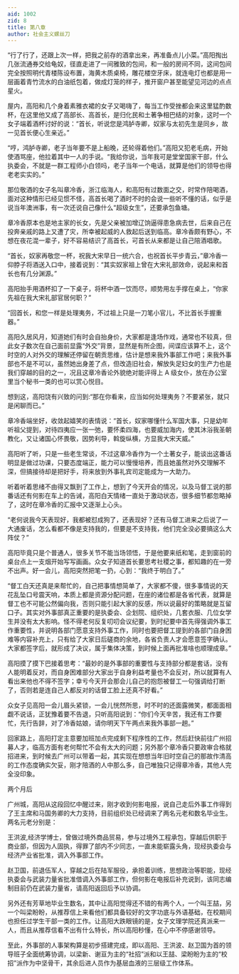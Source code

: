 ```yaml
---
aid: 1002
zid: 8
title: 第八章
author: 社会主义螺丝刀
---
```


“行了行了，还跟上次一样，把我之前存的酒拿出来，再准备点儿小菜。”高阳掏出几张流通券交给龟奴，径直走进了一间雅致的包间，和一般的房间不同，这间包间完全按照明代青楼陈设布置，海黄木质桌椅，雕花楼空牙床，就连电灯也都是用一层画着青竹流水的白油纸包着，做成灯笼的样子，推开窗户甚至能望见河边的点点星火。

屋内，高阳和几个身着素雅衣裙的女子又喝嗨了，每当工作受挫都会来这里猛酌数杯，在这里他又成了高部长、高首长，是归化民和土著争相巴结的对象，这时一个女子端着酒杯讨好的说：“首长，听说您是鸿胪寺卿，奴家与太初先生是同乡，故一见首长便心生亲近。”

“哼，鸿胪寺卿，老子当年要不是上船晚，还轮得着他们。”高阳又犯老毛病，开始使酒骂座，他拉着其中一人的手说。“我给你说，当年我可是堂堂国家干部，什么执委会，不就是一群工程师小白领吗，老子当年一个电话，就算是他们的领导也得老老实实的。”

那位敬酒的女子名叫章冷香，浙江临海人，和高阳有过数面之交，时常作陪喝酒，面对这种情形已经见惯不怪，高首长喝了酒时不时的会说一些听不懂的话，似乎是说当年澳洲事，有一次还说自己像什么“超级女生”，还要承包鱼塘。

章冷香原本也是地主家的长女，先是父亲被加增辽饷逼得患急病去世，后来自己在投奔亲戚的路上又遭了灾，所幸被起威的人救起后送到临高。章冷香颇有野心，不想在夜花混一辈子，好不容易结识了高首长，可首长从来都是让自己陪酒唱歌。

“首长，奴家再敬您一杯，祝我大宋早日一统六合，也祝首长平步青云，”章冷香一仰脖子将酒送入口中，接着说到：“其实奴家祖上曾在大宋礼部效命，说起来和首长也有几分渊源。”

高阳抬手用酒杯扣了一下桌子，将杯中酒一饮而尽，顺势用左手撑在桌上，“你家先祖在我大宋礼部官居何职？”

“回首长，和您一样是处理夷务，不过祖上只是一刀笔小官儿，不比首长手握重器。”

高阳久居风月，知道她们有时会自抬身价，大家都是逢场作戏，通常也不较真，但此女子数次在自己面前显露“外交”背景，显然是有所企图，间谍应该算不上，这个时空的人对外交的理解还停留在朝贡思维，估计是想来我外事部工作吧；来我外事部也不是不可以，虽然她出身差了点，但改造旧社会，解放失足妇女的生产力也是我们穿越的目的之一，况且这章冷香论外貌绝对能评得上 A 级女仆，放在办公室里当个秘书一类的也可以赏心悦目。

想到这，高阳饶有兴致的问到:“那在你看来，应当如何处理夷务？不要紧张，就只是闲聊而已。”

章冷香端坐好，收敛起嬉笑的表情说：“首长，奴家哪懂什么军国大事，只是幼年听祖父提到，对待四夷应一张一弛，要怀柔四海，也要威加海内，使其沐浴我圣朝教化，又让诸国心怀畏敬，因势利导，斡旋纵横，方显我大宋天威。”

高阳听了听，只是一些老生常谈，不过这章冷香作为一个土著女子，能谈出这番话明显是做过功课，只要态度端正，能力可以慢慢培养，而且她虽然对外交理解不深，但搞接待却是把好手，将来放到外事礼宾司定能成为一大助力。

听着听着思绪不由得又飘到了工作上，想到了今天开会的情况，以及马督工说的那番话还有何影在车上的告诫，高阳白天情绪一直处于激动状态，很多细节都忽略掉了，这时在章冷香的汇报中又逐渐上心头。

“老何说我今天表现好，我都被怼成狗了，还表现好？还有马督工进来之后说了一大通废话，怎么看都不像是支持我的，但要是不支持我，他们完全没必要搞这么大阵仗？”

高阳毕竟只是个普通人，很多关节不能当场领悟，于是他要来纸和笔，走到窗前的桌台点上一支烟开始写写画画。众女子知道首长要思考社稷之事，都知趣的在一旁不出声。好一会儿，高阳突然把笔一扔，心到：“我终于明白了。”

“督工白天还真是来帮忙的，自己把事情想简单了，大家都不傻，很多事情说的天花乱坠口号震天响，本质上都是资源分配问题，在座的诸位都是各省代表，就算是督工也不可能公然偏向我，否则只能引起大家的反感，所以说最好的策略就是互留口子。其实对外事部真正重要的是执委会、企划院、组织处，几套衣服、几位女学生并没有太大影响。怪不得老何反复叨叨会议纪要，到时纪要中首先得强调外事工作重要性，并说明各部门愿意支持外事工作，同时也要把督工提到的各部门自身困难等内容补充上，只有给了大家日后磋商的余地，各省负责人才会愿意签字确认。大家都签字后，就形成了决议，属于集体决策，到时候上面再批准啥也顺理成章。”

高阳摸了摸下巴接着思考：“最妙的是外事部的重要性与支持部分都是套话，没有人能明着反对，而自身困难部分大家出于自身利益考量也不会反对，所以就算有人看出来他也不得不签字；幸亏今天开会那会儿自己的抱怨被督工一句强调给打断了，否则若是连自己人都反对的话督工脸上还真不好看。”

众女子见高阳一会儿眉头紧锁，一会儿恍然所思，时不时的还面露微笑，都面面相觑不说话，正犹豫着要不告退，只听高阳说到：“你们今天辛苦，我还有工作要忙，先行告辞，对了冷香姑娘，请你明天下午两点来我外事部一趟。”

回家路上，高阳打定主意要加班加点完成剩下程序性的工作，然后赶快前往广州招募人才，临高方面有老何帮忙不会有太大的问题；另外那个章冷香只要政审合格就招进来，到时候去广州可以带着一起，其实现在想想当年旧时空自己的那故作清高的工作态度确实欠妥，刚才陪酒的人中那么多，自己唯独只记得章冷香，其他人完全没印象。

两个月后

广州城，高阳从这段回忆中醒过来，刚才收到何影电报，说自己走后外事工作得到了王主席和马国务卿的大力支持，目前组织处已经调来了两名元老和数名毕业生。两名元老分别是：

王洪波,经济学博士，曾做过境外商品贸易，参与过境外工程承包，穿越后供职于商业部，但因为人固执，得罪了部内不少同志，一直未能崭露头角，现经执委会与经济产业省批准，调入外事部工作。

赵卫国，前退伍军人，穿越之后在陆军服役，承担着训练，思想政治等职能，现经执委会与武装力量省批准借调入外事部工作，但何影在电报后补充说到，该同志编制目前仍在武装力量省，请高阳返回后予以协调。

另外还有芳草地毕业生数名，其中让高阳觉得还不错的有两个人，一个叫王喆，另一个叫梁盼盼，从推荐信上来看他们都具备较好的文字功底与外语基础，在校期间也担任过学生干部一类的工作。让高阳大跌眼镜的是，女子文理学院还真派来一人，而且从推荐信看不出有什么特长，所以高阳秒懂，在心中不停感谢领导。

至此，外事部的人事架构算是初步搭建完成，即以高阳、王洪波、赵卫国为首的领导班子全面统筹协调，以梁新、谢亘为主的“社招”派和以王喆、梁盼盼为主的“校招”派作为中坚骨干，其余后进人员作为基层血液的三层级工作体系。
